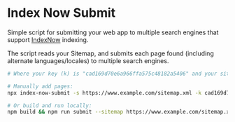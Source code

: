 # Index Now Submit

Simple script for submitting your web app to multiple search engines that support
[IndexNow](https://www.indexnow.org/) indexing.

The script reads your Sitemap, and submits each page found (including alternate languages/locales) to multiple search engines.

```bash
# Where your key (k) is "cad169d70e6a966ffa575c48182a5406" and your sitemap (s) is at https://www.example.com/sitemap.xml:

# Manually add pages:
npx index-now-submit -s https://www.example.com/sitemap.xml -k cad169d70e6a966ffa575c48182a5406

# Or build and run locally:
npm build && npm run submit --sitemap https://www.example.com/sitemap.xml --key cad169d70e6a966ffa575c48182a5406
```
